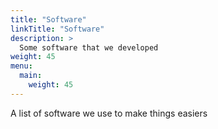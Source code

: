 ```yaml
---
title: "Software"
linkTitle: "Software"
description: >
  Some software that we developed 
weight: 45
menu:
  main:
    weight: 45
---
```


A list of software we use to make things easiers
